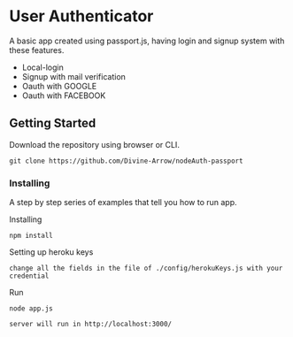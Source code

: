 # User Authenticator 

A basic app created using passport.js, having login and signup system with these features.

* Local-login
* Signup with mail verification
* Oauth with GOOGLE
* Oauth with FACEBOOK


## Getting Started
Download the repository using browser or CLI.
```
git clone https://github.com/Divine-Arrow/nodeAuth-passport
```

### Installing

A step by step series of examples that tell you how to run app.

Installing

```
npm install
```

Setting up heroku keys

`
change all the fields in the file of ./config/herokuKeys.js with your credential
`

Run
```
node app.js
```

`
server will run in http://localhost:3000/
`
